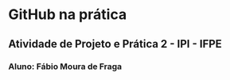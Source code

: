 # GitHub na prática

## Atividade de Projeto e Prática 2 - IPI - IFPE 

### Aluno: Fábio Moura de Fraga